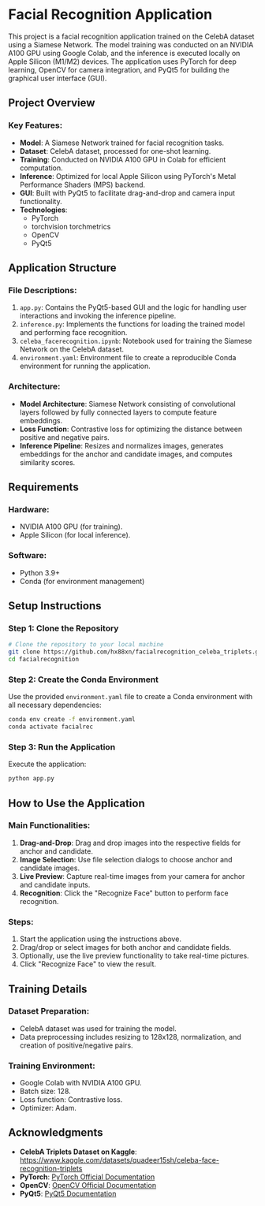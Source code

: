 # Facial Recognition Application

This project is a facial recognition application trained on the CelebA dataset using a Siamese Network. The model training was conducted on an NVIDIA A100 GPU using Google Colab, and the inference is executed locally on Apple Silicon (M1/M2) devices. The application uses PyTorch for deep learning, OpenCV for camera integration, and PyQt5 for building the graphical user interface (GUI).

## Project Overview

### Key Features:

- **Model**: A Siamese Network trained for facial recognition tasks.
- **Dataset**: CelebA dataset, processed for one-shot learning.
- **Training**: Conducted on NVIDIA A100 GPU in Colab for efficient computation.
- **Inference**: Optimized for local Apple Silicon using PyTorch's Metal Performance Shaders (MPS) backend.
- **GUI**: Built with PyQt5 to facilitate drag-and-drop and camera input functionality.
- **Technologies**:
  - PyTorch
  - torchvision torchmetrics 
  - OpenCV
  - PyQt5

## Application Structure

### File Descriptions:

1. `app.py`: Contains the PyQt5-based GUI and the logic for handling user interactions and invoking the inference pipeline.
2. `inference.py`: Implements the functions for loading the trained model and performing face recognition.
3. `celeba_facerecognition.ipynb`: Notebook used for training the Siamese Network on the CelebA dataset.
4. `environment.yaml`: Environment file to create a reproducible Conda environment for running the application.

### Architecture:

- **Model Architecture**: Siamese Network consisting of convolutional layers followed by fully connected layers to compute feature embeddings.
- **Loss Function**: Contrastive loss for optimizing the distance between positive and negative pairs.
- **Inference Pipeline**: Resizes and normalizes images, generates embeddings for the anchor and candidate images, and computes similarity scores.

## Requirements

### Hardware:

- NVIDIA A100 GPU (for training).
- Apple Silicon (for local inference).

### Software:

- Python 3.9+
- Conda (for environment management)

## Setup Instructions

### Step 1: Clone the Repository

```bash
# Clone the repository to your local machine
git clone https://github.com/hx88xn/facialrecognition_celeba_triplets.git
cd facialrecognition
```

### Step 2: Create the Conda Environment

Use the provided `environment.yaml` file to create a Conda environment with all necessary dependencies:

```bash
conda env create -f environment.yaml
conda activate facialrec
```

### Step 3: Run the Application

Execute the application:

```bash
python app.py
```

## How to Use the Application

### Main Functionalities:

1. **Drag-and-Drop**: Drag and drop images into the respective fields for anchor and candidate.
2. **Image Selection**: Use file selection dialogs to choose anchor and candidate images.
3. **Live Preview**: Capture real-time images from your camera for anchor and candidate inputs.
4. **Recognition**: Click the "Recognize Face" button to perform face recognition.

### Steps:

1. Start the application using the instructions above.
2. Drag/drop or select images for both anchor and candidate fields.
3. Optionally, use the live preview functionality to take real-time pictures.
4. Click "Recognize Face" to view the result.

## Training Details

### Dataset Preparation:

- CelebA dataset was used for training the model.
- Data preprocessing includes resizing to 128x128, normalization, and creation of positive/negative pairs.

### Training Environment:

- Google Colab with NVIDIA A100 GPU.
- Batch size: 128.
- Loss function: Contrastive loss.
- Optimizer: Adam.

## Acknowledgments

- **CelebA Triplets Dataset on Kaggle**: https://www.kaggle.com/datasets/quadeer15sh/celeba-face-recognition-triplets
- **PyTorch**: [PyTorch Official Documentation](https://pytorch.org/docs/)
- **OpenCV**: [OpenCV Official Documentation](https://opencv.org/)
- **PyQt5**: [PyQt5 Documentation](https://www.riverbankcomputing.com/software/pyqt/intro)
